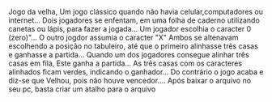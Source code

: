 Jogo da velha, Um jogo clássico quando não havia celular,computadores ou internet...
Dois jogadores se enfentam, em uma folha de caderno utilizando canetas ou lápis, para fazer a jogada...
Um jogador escolhia o caracter 0 (zero)"...
O outro jogdor assumia o caracter "X"
Ambos se altenavam escolhendo a posição no tabuleiro, até que o primeiro alinhasse três casas e ganhasse a partida...
Quando um dos jogadores consegue alinhar três casas em fila, Este ganha a partida...
As três casas com os caracteres alinhados ficam verdes, indicando o ganhador...
Do contrário o jogo acaba e diz-se que Velhou, pois não houve vencedor....
Após baixar o arquivo no seu pc, basta criar um atalho para o arquivo

